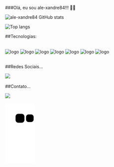 
###Olá, eu sou ale-xandre84!!! ✌🏿



![ale-xandre84 GitHub stats](https://github-readme-stats.vercel.app/api?username=ale-xandre84&show_icons=true&theme=tokyonight)

![Top langs](https://github-readme-stats.vercel.app/api/top-langs/?username=ale-xandre84&layout=compact&langs_count=7&theme=tokyonight)


 ##Tecnologias:


 <div style="display: inline_block"><br>
  <img src="https://cdn.jsdelivr.net/gh/devicons/devicon/icons/html5/html5-original.svg" align="center" alt="logo" height="30" width="40" />
  <img src="https://cdn.jsdelivr.net/gh/devicons/devicon/icons/css3/css3-original.svg" align="center" alt="logo" height="30" width="40" />
  <img src="https://cdn.jsdelivr.net/gh/devicons/devicon/icons/javascript/javascript-original.svg" align="center" alt="logo" height="30"width="40"/>
  <img src="https://cdn.jsdelivr.net/gh/devicons/devicon/icons/nodejs/nodejs-original.svg" align="center" alt="logo" height="30" width="40"/>
  <img src="https://cdn.jsdelivr.net/gh/devicons/devicon/icons/typescript/typescript-original.svg" align="center" alt="logo" height="30"width="40" />
  <img src="https://cdn.jsdelivr.net/gh/devicons/devicon/icons/react/react-original.svg" align="center" alt="logo" height="30" width="40"/>
  <img src="https://cdn.jsdelivr.net/gh/devicons/devicon/icons/nextjs/nextjs-original.svg"align="center" alt="logo" height="30" width="40" />
</div>

<br>



##Redes Sociais... 

<div> 

  <a href="https://instagram.com/alexandre.superb" target="_blank"><img src="https://img.shields.io/badge/-Instagram-%23E4405F?style=for-the-    badge&logo=instagram&logoColor=white" target="_blank"></a>

 </div>
 
 ##Contato...
 
 <di>
 
  <a href = "mailto:c.alexandresouza84@gmail.com"><img src="https://img.shields.io/badge/-Gmail-%23333?style=for-the- badge&logo=gmail&logoColor=white"     target="_blank"></a>

 ![Snake animation](https://github.com/rafaballerini/rafaballerini/blob/output/github-contribution-grid-snake.svg)
</div>




